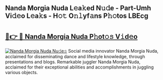 ## Nanda Morgia Nuda L𝚎a𝚔ed N𝚞𝚍e - Part-Umh Vi𝚍𝚎o L𝚎a𝚔s - H𝚘𝚝 O𝚗𝚕yf𝚊ns P𝚑𝚘tos LBEcg

# <h2><a href="http://kf2d24.oniu.top/?m=Nanda+Morgia+Nuda">🔗👉 🔴 Nanda Morgia Nuda P𝚑ot𝚘𝚜 V𝚒d𝚎o</a></h2>

[![Nanda Morgia Nuda Nu𝚍e𝚜](https://i.imgur.com/0qMVB7G.gif)](http://kf2d24.oniu.top/?m=Nanda+Morgia+Nuda)
Social media innovator Nanda Morgia Nuda, acclaimed for disseminating dance and lifestyle knowledge, through presentations and blogs. Remarkable juggler Nanda Morgia Nuda, acclaimed for their exceptional abilities and accomplishments in juggling various objects.  
